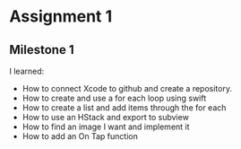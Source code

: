 #  Assignment 1
## Milestone 1

I learned:
- How to connect Xcode to github and create a repository.
- How to create and use a for each loop using swift
- How to create a list and add items through the for each
- How to use an HStack and export to subview
- How to find an image I want and implement it
- How to add an On Tap function
